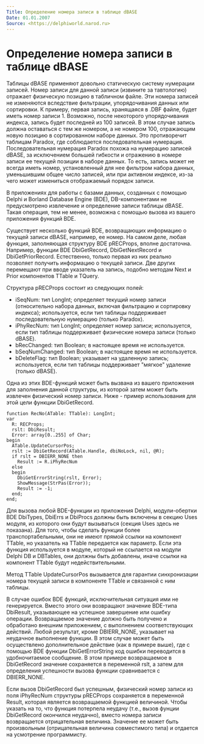 ```yaml
---
Title: Определение номера записи в таблице dBASE
Date: 01.01.2007
Source: <https://delphiworld.narod.ru>
---
```



Определение номера записи в таблице dBASE
=========================================

Таблицы dBASE применяют довольно статическую систему нумерации записей.
Номер записи для данной записи (извините за тавтологию) отражает
физическую позицию в табличном файле. Эти номера записей не изменяются
вследствие фильтрации, упорядочивания данных или сортировки. К примеру,
первая запись, хранящаяся в .DBF файле, будет иметь номер записи 1.
Возможно, после некоторого упорядочивания индекса, запись будет
последней из 100 записей. В этом случае запись должна оставаться с тем
же номером, а не номером 100, отражающим новую позицию в сортированном
наборе данных. Это противоречит таблицам Paradox, где соблюдается
последовательная нумерация. Последовательная нумерация Paradox похожа на
нумерацию записей dBASE, за исключением большей гибкости и отражению в
номере записи ее текущей позиции в наборе данных. То есть, запись может
не всегда иметь номер, установленный для нее фильтром набора данных,
уменьшившим общее число записей, или при активном индексе, из-за чего
может измениться отображаемый порядок записи.

В приложениях для работы с базами данных, созданных с помощью Delphi и
Borland Database Engine (BDE), DB-компонентами не предусмотрено
извлечение и определение записи таблицы dBASE. Такая операция, тем не
менее, возможна с помощью вызова из вашего приложения функций BDE.

Существует несколько функций BDE, возвращающих информацию о текущей
записи dBASE, например, ее номер. На самом деле, любая функция,
заполняющая структуру BDE pRECProps, вполне достаточна. Например,
функции BDE DbiGetRecord, DbiGetNextRecord и DbiGetPriorRecord.
Естественно, только первая из них реально позволяет получить информацию
о текущей записи. Две других перемещают при вводе указатель на запись,
подобно методам Next и Prior компонентов TTable и TQuery.

Структура pRECProps состоит из следующих полей:

- iSeqNum: тип LongInt; определяет текущий номер записи (относительно
набора данных, включая фильтрацию и сортировку индекса); используется,
если тип таблицы поддерживает последовательную нумерацию (только
Paradox).
- iPhyRecNum: тип LongInt; определяет номер записи; используется, если тип
таблицы поддерживает физические номера записи (только dBASE).
- bRecChanged: тип Boolean; в настоящее время не используется.
- bSeqNumChanged: тип Boolean; в настоящее время не используется.
- bDeleteFlag: тип Boolean; указывает на удаленную запись; используется,
если тип таблицы поддерживает "мягкое" удаление (только dBASE).

Одна из этих BDE-функций может быть вызвана из вашего приложения для
заполнения данной структуры, из которой затем может быть извлечен
физический номер записи. Ниже - пример использования для этой цели
функции DbiGetRecord.

    function RecNo(ATable: TTable): LongInt;
    var
      R: RECProps;
      rslt: DbiResult;
      Error: array[0..255] of Char;
    begin
      ATable.UpdateCursorPos;
      rslt := DbiGetRecord(ATable.Handle, dbiNoLock, nil, @R);
      if rslt = DBIERR_NONE then
        Result := R.iPhyRecNum
      else
      begin
        DbiGetErrorString(rslt, Error);
        ShowMessage(StrPas(Error));
        Result := -1;
      end;
    end;

Для вызова любой BDE-функции из приложения Delphi, модули-обертки BDE
DbiTypes, DbiErrs и DbiProcs должны быть включены в секцию Uses модуля,
из которого они будут вызываться (секция Uses здесь не показана). Для
того, чтобы сделать функции более транспортабельными, они не имеют
прямой ссылки на компонент TTable, но указатель на TTable передается как
параметр. Если эта функция используется в модуле, который не ссылается
на модули Delphi DB и DBTables, они должны быть добавлены, иначе ссылки
на компонент TTable будут недействительными.

Метод TTable UpdateCursorPos вызывается для гарантии синхронизации
номера текущей записи в компоненте TTable и связанной с ним таблицы.

В случае ошибок BDE функций, исключительная ситуация ими не
генерируется. Вместо этого они возвращают значение BDE-типа DbiResult,
указывающее на успешное завершение или ошибку операции. Возвращаемое
значение должно быть получено и обработано внешним приложением, с
выполнением соответствующих действий. Любой результат, кроме
DBIERR\_NONE, указывает на неудачное выполнение функции. В этом случае
может быть осуществлено дополнительное действие (как в примере выше),
где с помощью BDE функции DbiGetErrorString код ошибки переводится в
удобночитаемое сообщение. В этом примере возвращаемое в DbiGetRecord
значение сохраняется в переменной rslt, а затем для определения
успешности вызова функции сравнивается с DBIERR\_NONE.

Если вызов DbiGetRecord был успешным, физический номер записи из поля
iPhyRecNum структуры pRECProps сохраняется в переменной Result, которая
является возвращаемой функцией величиной. Чтобы указать на то, что
функция потерпела неудачу (т.е., вызов фунции DbiGetRecord окончился
неудачно), вместо номера записи возвращается отрицательная величина.
Значение ее может быть произвольным (отрицательная величина совместимого
типа) и отдается на усмотрение программисту.

